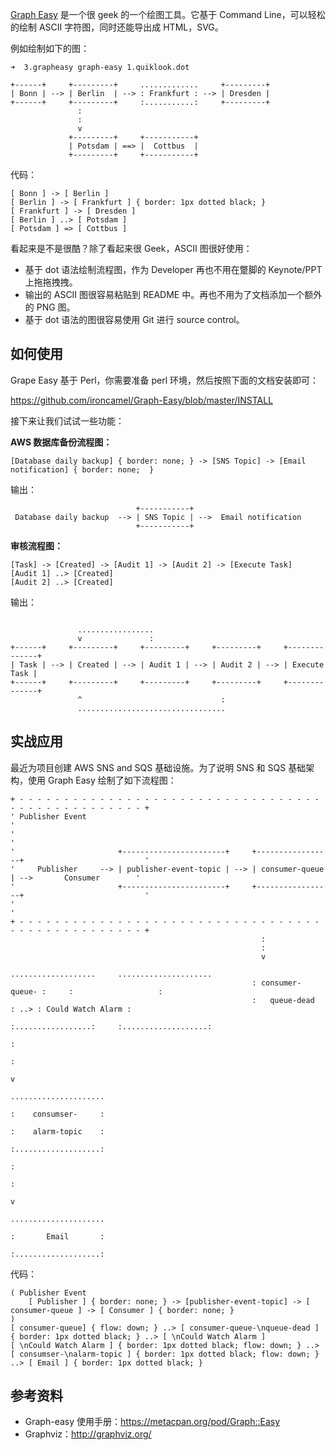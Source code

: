 [Graph Easy](https://github.com/ironcamel/Graph-Easy) 是一个很 geek 的一个绘图工具。它基于 Command Line，可以轻松的绘制 ASCII 字符图，同时还能导出成 HTML，SVG。

例如绘制如下的图：

```
➜  3.grapheasy graph-easy 1.quiklook.dot

+------+     +---------+     .............     +---------+
| Bonn | --> | Berlin  | --> : Frankfurt : --> | Dresden |
+------+     +---------+     :...........:     +---------+
               :
               :
               v
             +---------+     +-----------+
             | Potsdam | ==> |  Cottbus  |
             +---------+     +-----------+
```

代码：  

```
[ Bonn ] -> [ Berlin ]
[ Berlin ] -> [ Frankfurt ] { border: 1px dotted black; }
[ Frankfurt ] -> [ Dresden ]
[ Berlin ] ..> [ Potsdam ]
[ Potsdam ] => [ Cottbus ]
```

看起来是不是很酷？除了看起来很 Geek，ASCII 图很好使用： 

* 基于 dot 语法绘制流程图，作为 Developer 再也不用在蹩脚的 Keynote/PPT 上拖拖拽拽。
* 输出的 ASCII 图很容易粘贴到 README 中。再也不用为了文档添加一个额外的 PNG 图。
* 基于 dot 语法的图很容易使用 Git 进行 source control。


## 如何使用

Grape Easy 基于 Perl，你需要准备 perl 环境，然后按照下面的文档安装即可：    

<https://github.com/ironcamel/Graph-Easy/blob/master/INSTALL>   

接下来让我们试试一些功能：


__AWS 数据库备份流程图：__  

```
[Database daily backup] { border: none; } -> [SNS Topic] -> [Email notification] { border: none;  }
```

输出：  

```
                            +-----------+
 Database daily backup  --> | SNS Topic | -->  Email notification
                            +-----------+
```

__审核流程图：__    

```
[Task] -> [Created] -> [Audit 1] -> [Audit 2] -> [Execute Task]
[Audit 1] ..> [Created]
[Audit 2] ..> [Created]
```

输出：  

```

               .................
               v               :
+------+     +---------+     +---------+     +---------+     +--------------+
| Task | --> | Created | --> | Audit 1 | --> | Audit 2 | --> | Execute Task |
+------+     +---------+     +---------+     +---------+     +--------------+
               ^                               :
               .................................
```

## 实战应用 

最近为项目创建 AWS SNS and SQS 基础设施。为了说明 SNS 和 SQS 基础架构，使用 Graph Easy 绘制了如下流程图：   

```
+ - - - - - - - - - - - - - - - - - - - - - - - - - - - - - - - - - - - - - - - - - - - - - - - - - +
' Publisher Event                                                                                   '
'                                                                                                   '
'                       +-----------------------+     +-----------------+                           '
'     Publisher     --> | publisher-event-topic | --> | consumer-queue  | -->       Consumer        '
'                       +-----------------------+     +-----------------+                           '
'                                                                                                   '
+ - - - - - - - - - - - - - - - - - - - - - - - - - - - - - - - - - - - - - - - - - - - - - - - - - +
                                                        :
                                                        :
                                                        v
                                                      ...................     .....................
                                                      : consumer-queue- :     :                   :
                                                      :   queue-dead    : ..> : Could Watch Alarm :
                                                      :.................:     :...................:
                                                                                :
                                                                                :
                                                                                v
                                                                              .....................
                                                                              :    consumser-     :
                                                                              :    alarm-topic    :
                                                                              :...................:
                                                                                :
                                                                                :
                                                                                v
                                                                              .....................
                                                                              :       Email       :
                                                                              :...................:
```

代码：  

```
( Publisher Event
    [ Publisher ] { border: none; } -> [publisher-event-topic] -> [ consumer-queue ] -> [ Consumer ] { border: none; }
)
[ consumer-queue] { flow: down; } ..> [ consumer-queue-\nqueue-dead ] { border: 1px dotted black; } ..> [ \nCould Watch Alarm ]
[ \nCould Watch Alarm ] { border: 1px dotted black; flow: down; } ..> [ consumser-\nalarm-topic ] { border: 1px dotted black; flow: down; } ..> [ Email ] { border: 1px dotted black; }
```

## 参考资料

* Graph-easy 使用手册：<https://metacpan.org/pod/Graph::Easy>
* Graphviz：<http://graphviz.org/>

